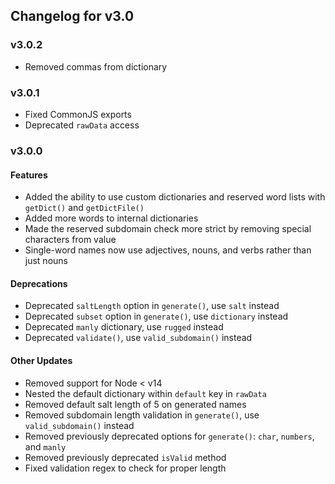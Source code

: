 ## Changelog for v3.0

### v3.0.2

- Removed commas from dictionary

### v3.0.1

- Fixed CommonJS exports
- Deprecated `rawData` access

### v3.0.0

#### Features

- Added the ability to use custom dictionaries and reserved word lists with `getDict()` and `getDictFile()`
- Added more words to internal dictionaries
- Made the reserved subdomain check more strict by removing special characters from value
- Single-word names now use adjectives, nouns, and verbs rather than just nouns

#### Deprecations

- Deprecated `saltLength` option in `generate()`, use `salt` instead
- Deprecated `subset` option in `generate()`, use `dictionary` instead
- Deprecated `manly` dictionary, use `rugged` instead
- Deprecated `validate()`, use `valid_subdomain()` instead

#### Other Updates

- Removed support for Node < v14
- Nested the default dictionary within `default` key in `rawData`
- Removed default salt length of 5 on generated names
- Removed subdomain length validation in `generate()`, use `valid_subdomain()` instead
- Removed previously deprecated options for `generate()`: `char`, `numbers`, and `manly`
- Removed previously deprecated `isValid` method
- Fixed validation regex to check for proper length
